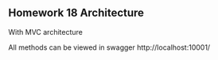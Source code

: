 ## Homework 18 Architecture

With  MVC architecture 


All methods can be viewed in swagger http://localhost:10001/
